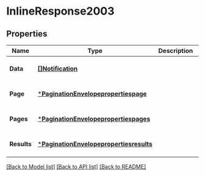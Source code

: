 # InlineResponse2003

## Properties
Name | Type | Description | Notes
------------ | ------------- | ------------- | -------------
**Data** | [**[]Notification**](Notification.md) |  | [optional] [default to null]
**Page** | [***PaginationEnvelopepropertiespage**](PaginationEnvelope/properties/page.md) |  | [optional] [default to null]
**Pages** | [***PaginationEnvelopepropertiespages**](PaginationEnvelope/properties/pages.md) |  | [optional] [default to null]
**Results** | [***PaginationEnvelopepropertiesresults**](PaginationEnvelope/properties/results.md) |  | [optional] [default to null]

[[Back to Model list]](../README.md#documentation-for-models) [[Back to API list]](../README.md#documentation-for-api-endpoints) [[Back to README]](../README.md)

